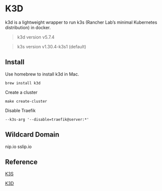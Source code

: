 # K3D

k3d is a lightweight wrapper to run k3s (Rancher Lab’s minimal Kubernetes distribution) in docker.

> k3d version v5.7.4

> k3s version v1.30.4-k3s1 (default)

## Install

Use homebrew to install k3d in Mac.

```
brew install k3d
```

Create a cluster

```
make create-cluster
```

Disable Traefik

```
--k3s-arg '--disable=traefik@server:*'
```

## Wildcard Domain

nip.io
sslip.io

## Reference

[K3S](https://docs.k3s.io/)

[K3D](https://k3d.io/v5.0.0/)
